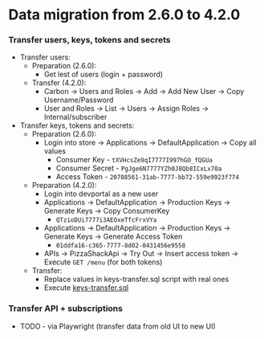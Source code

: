 # Data migration from 2.6.0 to 4.2.0

### Transfer users, keys, tokens and secrets
* Transfer users:
    * Preparation (2.6.0):
        * Get lest of users (login + password)
    * Transfer (4.2.0):
        * Carbon -> Users and Roles -> Add -> Add New User -> Copy Username/Password
        * User and Roles -> List -> Users -> Assign Roles -> Internal/subscriber
* Transfer keys, tokens and secrets:
    * Preparation (2.6.0):
        * Login into store -> Applications -> DefaultApplication -> Copy all values
            * Consumer Key - `tXVHcsZe9qI7777I997hGO_fQGUa`
            * Consumer Secret - `PgJge6N7777YZh0J8Qb8ICxLx70a`
            * Access Token - `20708561-31ab-7777-bb72-559e9923f774`
    * Preparation (4.2.0):
        * Login into devportal as a new user
        * Applications -> DefaultApplication -> Production Keys -> Generate Keys -> Copy ConsumerKey
            * `QTzioDUi7777i3AEOxeTfcFrxVYa`
        * Applications -> DefaultApplication -> Production Keys -> Generate Keys -> Generate Access Token
            * `01ddfa16-c365-7777-8d02-0431456e9558`
        * APIs -> PizzaShackApi -> Try Out -> Insert access token -> Execute `GET /menu` (for both tokens)
    * Transfer:
        * Replace values in keys-transfer.sql script with real ones
        * Execute [keys-transfer.sql](src/keys-transfer.sql)

### Transfer API + subscriptions
* TODO - via Playwright (transfer data from old UI to new UI)
